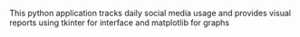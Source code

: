 This python application tracks daily social media usage and provides visual reports
using tkinter for interface and matplotlib for graphs
